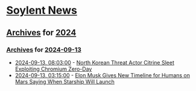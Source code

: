 # [Soylent News](../../../README.md)

## [Archives](../../index.md) for [2024](../index.md)

### [Archives](../../index.md) for [2024-09-13](index.md)

* [2024-09-13, 08:03:00](https://soylentnews.org/article.pl?sid=24/09/12/0314208&from=rss) - [North Korean Threat Actor Citrine Sleet Exploiting Chromium Zero-Day](https://soylentnews.org/article.pl?sid=24/09/12/0314208&from=rss)
* [2024-09-13, 03:15:00](https://soylentnews.org/article.pl?sid=24/09/12/0219245&from=rss) - [Elon Musk Gives New Timeline for Humans on Mars Saying When Starship Will Launch](https://soylentnews.org/article.pl?sid=24/09/12/0219245&from=rss)
